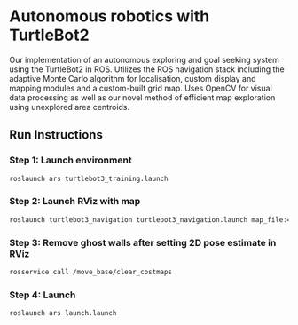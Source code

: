 # Autonomous robotics with TurtleBot2 
Our implementation of an autonomous exploring and goal seeking system using the TurtleBot2 in ROS. Utilizes the ROS navigation stack including the adaptive Monte Carlo algorithm for localisation, custom display and mapping modules and a custom-built grid map. Uses OpenCV for visual data processing as well as our novel method of efficient map exploration using unexplored area centroids. 

## Run Instructions
### Step 1: Launch environment 
```bash
roslaunch ars turtlebot3_training.launch 
```

### Step 2: Launch RViz with map 
```bash
roslaunch turtlebot3_navigation turtlebot3_navigation.launch map_file:=$HOME/catkin_ws/src/ars/src/clean_map.yaml prefer_forward_cost_function:=5.0
```

### Step 3: Remove ghost walls after setting 2D pose estimate in RViz
```bash
rosservice call /move_base/clear_costmaps
```

### Step 4: Launch
```bash
roslaunch ars launch.launch
```
